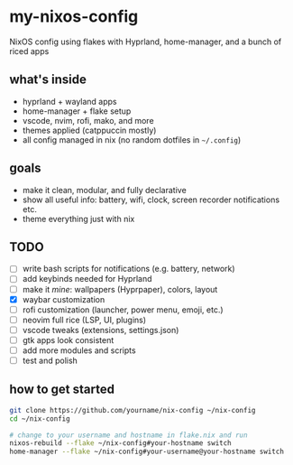 # my-nixos-config

NixOS config using flakes with Hyprland, home-manager, and a bunch of riced apps

## what's inside

- hyprland + wayland apps
- home-manager + flake setup
- vscode, nvim, rofi, mako, and more
- themes applied (catppuccin mostly)
- all config managed in nix (no random dotfiles in `~/.config`)

## goals

- make it clean, modular, and fully declarative
- show all useful info: battery, wifi, clock, screen recorder notifications etc.
- theme everything just with nix

## TODO

- [ ] write bash scripts for notifications (e.g. battery, network)
- [ ] add keybinds needed for Hyprland
- [ ] make it _mine_: wallpapers (Hyprpaper), colors, layout
- [x] waybar customization
- [ ] rofi customization (launcher, power menu, emoji, etc.)
- [ ] neovim full rice (LSP, UI, plugins)
- [ ] vscode tweaks (extensions, settings.json)
- [ ] gtk apps look consistent
- [ ] add more modules and scripts
- [ ] test and polish

## how to get started

```bash
git clone https://github.com/yourname/nix-config ~/nix-config
cd ~/nix-config

# change to your username and hostname in flake.nix and run
nixos-rebuild --flake ~/nix-config#your-hostname switch
home-manager --flake ~/nix-config#your-username@your-hostname switch
```
